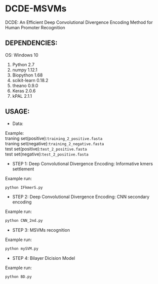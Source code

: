 # DCDE-MSVMs
DCDE: An Efficient Deep Convolutional Divergence Encoding Method for Human Promoter Recognition

## DEPENDENCIES:

OS: Windows 10

1. Python 2.7
2. numpy 1.12.1
3. Biopython 1.68
4. scikit-learn 0.18.2
5. theano 0.9.0
6. Keras 2.0.6
7. kPAL 2.1.1

## USAGE:

* Data:

Example:<br>
  traning set(positive):`training_2_positive.fasta` <br>
  traning set(negative):`training_2_negative.fasta` <br>
  test set(positive):`test_2_positive.fasta` <br>
  test set(negative):`test_2_positive.fasta` <br>
  
* STEP 1:  Deep Convolutional Divergence Encoding: Informative kmers settlement

Example run:<br>
```Bash
python IFkmerS.py
```

* STEP 2:  Deep Convolutional Divergence Encoding: CNN secondary encoding

Example run:<br>
```Bash
python CNN_2nd.py
```

* STEP 3:  MSVMs recognition
  
Example run:<br>
```Bash
python mySVM.py
```

* STEP 4:  Bilayer Dicision Model

Example run:<br>
```Bash
python BD.py
```
